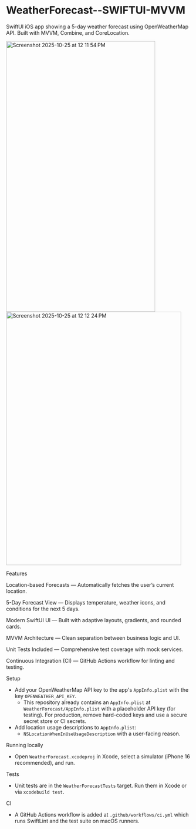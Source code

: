 # WeatherForecast--SWIFTUI-MVVM
SwiftUI iOS app showing a 5-day weather forecast using OpenWeatherMap API. Built with MVVM, Combine, and CoreLocation.

<img width="406" height="735" alt="Screenshot 2025-10-25 at 12 11 54 PM" src="https://github.com/user-attachments/assets/91cf4e48-6744-4b88-89bc-55f6473e9acd" />
<img width="477" height="688" alt="Screenshot 2025-10-25 at 12 12 24 PM" src="https://github.com/user-attachments/assets/72cff2a4-04bc-437d-8993-8293fffb8f28" />



Features

Location-based Forecasts — Automatically fetches the user’s current location.

5-Day Forecast View — Displays temperature, weather icons, and conditions for the next 5 days.

Modern SwiftUI UI — Built with adaptive layouts, gradients, and rounded cards.

MVVM Architecture — Clean separation between business logic and UI.

Unit Tests Included — Comprehensive test coverage with mock services.

Continuous Integration (CI) — GitHub Actions workflow for linting and testing.


Setup
- Add your OpenWeatherMap API key to the app's `AppInfo.plist` with the key `OPENWEATHER_API_KEY`.
  - This repository already contains an `AppInfo.plist` at `WeatherForecast/AppInfo.plist` with a placeholder API key (for testing). For production, remove hard-coded keys and use a secure secret store or CI secrets.
- Add location usage descriptions to `AppInfo.plist`:
  - `NSLocationWhenInUseUsageDescription` with a user-facing reason.

Running locally
- Open `WeatherForecast.xcodeproj` in Xcode, select a simulator (iPhone 16 recommended), and run.

Tests
- Unit tests are in the `WeatherForecastTests` target. Run them in Xcode or via `xcodebuild test`.

CI
- A GitHub Actions workflow is added at `.github/workflows/ci.yml` which runs SwiftLint and the test suite on macOS runners.
